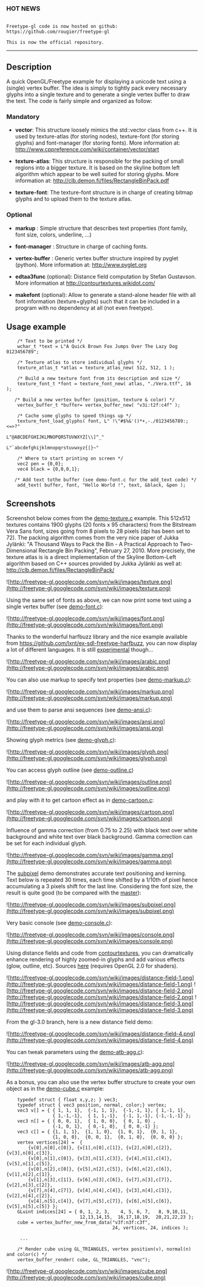 ### **HOT NEWS** ###
```

Freetype-gl code is now hosted on github: https://github.com/rougier/freetype-gl

This is now the official repository.

```


---


## Description ##

A quick OpenGL/Freetype example for displaying a unicode text using a (single) vertex buffer. The idea is simply to tightly pack every necessary glyphs into a single texture and to generate a single vertex buffer to draw the text. The code is fairly simple and organized as follow:

### Mandatory ###

  * **vector**: This structure loosely mimics the std::vector class from c++. It is used by texture-atlas (for storing nodes), texture-font (for storing glyphs) and font-manager (for storing fonts). More information at: http://www.cppreference.com/wiki/container/vector/start

  * **texture-atlas**: This structure is responsible for the packing of small regions into a bigger texture. It is based on the skyline bottom left algorithm which appear to be well suited for storing glyphs. More information at: http://clb.demon.fi/files/RectangleBinPack.pdf

  * **texture-font**: The texture-font structure is in charge of creating bitmap glyphs and to upload them to the texture atlas.

### Optional ###

  * **markup** : Simple structure that describes text properties (font family, font size, colors, underline, ...)

  * **font-manager** : Structure in charge of caching fonts.

  * **vertex-buffer** : Generic vertex buffer structure inspired by pyglet (python). More information at: http://www.pyglet.org

  * **edtaa3func** (optional):  Distance field computation by Stefan Gustavson. More information at http://contourtextures.wikidot.com/

  * **makefont** (optional):  Allow to generate a stand-alone header file with all font information (texture+glyphs) such that it can be included in a program with no dependency at all (not even freetype).


## Usage example ##

```
    /* Text to be printed */
    wchar_t *text = L"A Quick Brown Fox Jumps Over The Lazy Dog 0123456789";

    /* Texture atlas to store individual glyphs */
    texture_atlas_t *atlas = texture_atlas_new( 512, 512, 1 );

    /* Build a new texture font from its description and size */
    texture_font_t *font = texture_font_new( atlas, "./Vera.ttf", 16 );

   /* Build a new vertex buffer (position, texture & color) */
    vertex_buffer_t *buffer= vertex_buffer_new( "v3i:t2f:c4f" );

    /* Cache some glyphs to speed things up */
    texture_font_load_glyphs( font, L" !\"#$%&'()*+,-./0123456789:;<=>?"
                                     L"@ABCDEFGHIJKLMNOPQRSTUVWXYZ[\\]^_"
                                     L"`abcdefghijklmnopqrstuvwxyz{|}~"

    /* Where to start printing on screen */
    vec2 pen = {0,0};
    vec4 black = {0,0,0,1};

   /* Add text tothe buffer (see demo-font.c for the add_text code) */
    add_text( buffer, font, "Hello World !", text, &black, &pen );

```

## Screenshots ##

Screenshot below comes from the [demo-texture.c](http://code.google.com/p/freetype-gl/source/browse/trunk/demo-texture.c) example. This 512x512 textures contains 1900 glyphs (20 fonts x 95 characters) from the Bitstream Vera Sans font, sizes going from 8 pixels to 28 pixels (dpi has been set to 72). The packing algorithm comes from the very nice paper  of Jukka Jylänki:  "A Thousand Ways to Pack the Bin - A Practical Approach to Two-Dimensional Rectangle Bin Packing", February 27, 2010. More precisely, the texture atlas is is a direct implementation of the Skyline Bottom-Left algorithm based on C++ sources provided by Jukka Jylänki as well at: http://clb.demon.fi/files/RectangleBinPack/

![http://freetype-gl.googlecode.com/svn/wiki/images/texture.png](http://freetype-gl.googlecode.com/svn/wiki/images/texture.png)


Using the same set of fonts as above, we can now print some text using a single vertex buffer (see [demo-font.c](http://code.google.com/p/freetype-gl/source/browse/trunk/demo-font.c)):

![http://freetype-gl.googlecode.com/svn/wiki/images/font.png](http://freetype-gl.googlecode.com/svn/wiki/images/font.png)

Thanks to the wonderful harfbuzz library and the nice example available from https://github.com/lxnt/ex-sdl-freetype-harfbuzz, you can now display a lot of different languages. It is still [experimental](http://code.google.com/p/freetype-gl/source/browse/trunk/harfbuzz) though...

![http://freetype-gl.googlecode.com/svn/wiki/images/arabic.png](http://freetype-gl.googlecode.com/svn/wiki/images/arabic.png)


You can also use markup to specify text properties (see [demo-markup.c](http://code.google.com/p/freetype-gl/source/browse/trunk/demo-markup.c)):

![http://freetype-gl.googlecode.com/svn/wiki/images/markup.png](http://freetype-gl.googlecode.com/svn/wiki/images/markup.png)

and use them to parse ansi sequences (see [demo-ansi.c](http://code.google.com/p/freetype-gl/source/browse/trunk/demo-ansi.c)):

![http://freetype-gl.googlecode.com/svn/wiki/images/ansi.png](http://freetype-gl.googlecode.com/svn/wiki/images/ansi.png)


Showing glyph metrics (see [demo-glyph.c](http://code.google.com/p/freetype-gl/source/browse/trunk/demo-glyph.c)):

![http://freetype-gl.googlecode.com/svn/wiki/images/glyph.png](http://freetype-gl.googlecode.com/svn/wiki/images/glyph.png)

You can access glyph outline (see [demo-outline.c](http://code.google.com/p/freetype-gl/source/browse/trunk/demo-outline.c))

![http://freetype-gl.googlecode.com/svn/wiki/images/outline.png](http://freetype-gl.googlecode.com/svn/wiki/images/outline.png)

and play with it to get cartoon effect as in [demo-cartoon.c](http://code.google.com/p/freetype-gl/source/browse/trunk/demo-cartoon.c):


![http://freetype-gl.googlecode.com/svn/wiki/images/cartoon.png](http://freetype-gl.googlecode.com/svn/wiki/images/cartoon.png)


Influence of gamma correction (from 0.75 to 2.25) with black text over white background and white text over black background. Gamma correction can be set for each individual glyph.

![http://freetype-gl.googlecode.com/svn/wiki/images/gamma.png](http://freetype-gl.googlecode.com/svn/wiki/images/gamma.png)


The [subpixel](http://code.google.com/p/freetype-gl/source/browse/trunk/demo-subpixel.c) demo demonstrates accurate text positioning and kerning. Text  below is repeated 30 times, each time shifted by a 1/10th of pixel hence accumulating a 3 pixels shift for the last line. Considering the font size, the result is quite good (to be compared with the [master](http://www.antigrain.com/research/font_rasterization/)):

![http://freetype-gl.googlecode.com/svn/wiki/images/subpixel.png](http://freetype-gl.googlecode.com/svn/wiki/images/subpixel.png)


Very basic console (see [demo-console.c](http://code.google.com/p/freetype-gl/source/browse/trunk/demo-console.c)):

![http://freetype-gl.googlecode.com/svn/wiki/images/console.png](http://freetype-gl.googlecode.com/svn/wiki/images/console.png)


Using distance fields and code from [contourtextures](http://contourtextures.wikidot.com/), you can dramatically enhance rendering of highly zoomed-in glyphs and add various effects (glow, outline, etc). Sources [here](http://code.google.com/p/freetype-gl/source/browse/trunk/demo-distance-field.c) (requires OpenGL 2.0 for shaders).

![http://freetype-gl.googlecode.com/svn/wiki/images/distance-field-1.png](http://freetype-gl.googlecode.com/svn/wiki/images/distance-field-1.png)
![http://freetype-gl.googlecode.com/svn/wiki/images/distance-field-2.png](http://freetype-gl.googlecode.com/svn/wiki/images/distance-field-2.png)
![http://freetype-gl.googlecode.com/svn/wiki/images/distance-field-3.png](http://freetype-gl.googlecode.com/svn/wiki/images/distance-field-3.png)


From the gl-3.0 branch, here is a new distance field demo:

![http://freetype-gl.googlecode.com/svn/wiki/images/distance-field-4.png](http://freetype-gl.googlecode.com/svn/wiki/images/distance-field-4.png)


You can tweak parameters using the [demo-atb-agg.c](http://code.google.com/p/freetype-gl/source/browse/trunk/demo-atb-agg.c)):

![http://freetype-gl.googlecode.com/svn/wiki/images/atb-agg.png](http://freetype-gl.googlecode.com/svn/wiki/images/atb-agg.png)



As a bonus, you can also use the vertex buffer structure to create your own object as in the [demo-cube.c](http://code.google.com/p/freetype-gl/source/browse/trunk/demo-cube.c) example:

```
    typedef struct { float x,y,z; } vec3;
    typedef struct { vec3 position, normal, color;} vertex;
    vec3 v[] = { { 1, 1, 1},  {-1, 1, 1},  {-1,-1, 1}, { 1,-1, 1},
                 { 1,-1,-1},  { 1, 1,-1},  {-1, 1,-1}, {-1,-1,-1} };
    vec3 n[] = { { 0, 0, 1},  { 1, 0, 0},  { 0, 1, 0} ,
                 {-1, 0, 1},  { 0,-1, 0},  { 0, 0,-1} };
    vec3 c[] = { {1, 1, 1},  {1, 1, 0},  {1, 0, 1},  {0, 1, 1},
                 {1, 0, 0},  {0, 0, 1},  {0, 1, 0},  {0, 0, 0} };
    vertex vertices[24] =  {
        {v[0],n[0],c[0]}, {v[1],n[0],c[1]}, {v[2],n[0],c[2]}, {v[3],n[0],c[3]},
        {v[0],n[1],c[0]}, {v[3],n[1],c[3]}, {v[4],n[1],c[4]}, {v[5],n[1],c[5]},
        {v[0],n[2],c[0]}, {v[5],n[2],c[5]}, {v[6],n[2],c[6]}, {v[1],n[2],c[1]},
        {v[1],n[3],c[1]}, {v[6],n[3],c[6]}, {v[7],n[3],c[7]}, {v[2],n[3],c[2]},
        {v[7],n[4],c[7]}, {v[4],n[4],c[4]}, {v[3],n[4],c[3]}, {v[2],n[4],c[2]},
        {v[4],n[5],c[4]}, {v[7],n[5],c[7]}, {v[6],n[5],c[6]}, {v[5],n[5],c[5]} };
    GLuint indices[24] = { 0, 1, 2, 3,    4, 5, 6, 7,   8, 9,10,11,
                           12,13,14,15,  16,17,18,19,  20,21,22,23 };
    cube = vertex_buffer_new_from_data("v3f:n3f:c3f",
                                       24, vertices, 24, indices );

     ...

    /* Render cube using GL_TRIANGLES, vertex position(v), normal(n) and color(c) */
    vertex_buffer_render( cube, GL_TRIANGLES, "vnc");
```

![http://freetype-gl.googlecode.com/svn/wiki/images/cube.png](http://freetype-gl.googlecode.com/svn/wiki/images/cube.png)